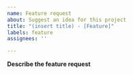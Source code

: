 ```yaml
---
name: Feature request
about: Suggest an idea for this project
title: "(insert title) - [Feature]"
labels: feature
assignees: ''

---
```


**Describe the feature request**
